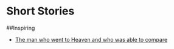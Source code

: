 # Short Stories

##Inspiring

* [The man who went to Heaven and who was able to compare](https://github.com/arashafiei/short_stories/blob/master/inspiring/a_man.md)
